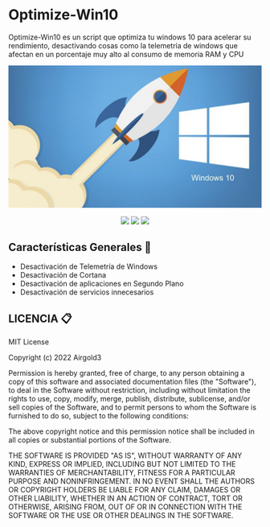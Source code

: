 # Optimize-Win10
Optimize-Win10 es un script que optimiza tu windows 10 para acelerar su rendimiento, desactivando cosas como la telemetría de windows que afectan en un porcentaje muy alto al consumo de memoria RAM y CPU

![JPG](image.jpg)

<div align="center">
  
<img src="https://img.shields.io/badge/OS-Windows 10-00a1f1?style=for-the-badge&logo=windows"> <img src="https://img.shields.io/badge/Autor-airgold3-blue?logo=github&style=for-the-badge"> <img src="https://img.shields.io/badge/Licencia-MIT-green?style=for-the-badge&logo=MIT"> 
</div>

## Características Generales 📁

<ul>
  <li><a>Desactivación de Telemetría de Windows</a></li>
  <li><a>Desactivación de Cortana</a></li>
  <li><a>Desactivación de aplicaciones en Segundo Plano</a></li>
  <li><a>Desactivación de servicios innecesarios</a></li>
</ul>

## LICENCIA 📋 
MIT License

Copyright (c) 2022 Airgold3

Permission is hereby granted, free of charge, to any person obtaining a copy
of this software and associated documentation files (the "Software"), to deal
in the Software without restriction, including without limitation the rights
to use, copy, modify, merge, publish, distribute, sublicense, and/or sell
copies of the Software, and to permit persons to whom the Software is
furnished to do so, subject to the following conditions:

The above copyright notice and this permission notice shall be included in all
copies or substantial portions of the Software.

THE SOFTWARE IS PROVIDED "AS IS", WITHOUT WARRANTY OF ANY KIND, EXPRESS OR
IMPLIED, INCLUDING BUT NOT LIMITED TO THE WARRANTIES OF MERCHANTABILITY,
FITNESS FOR A PARTICULAR PURPOSE AND NONINFRINGEMENT. IN NO EVENT SHALL THE
AUTHORS OR COPYRIGHT HOLDERS BE LIABLE FOR ANY CLAIM, DAMAGES OR OTHER
LIABILITY, WHETHER IN AN ACTION OF CONTRACT, TORT OR OTHERWISE, ARISING FROM,
OUT OF OR IN CONNECTION WITH THE SOFTWARE OR THE USE OR OTHER DEALINGS IN THE
SOFTWARE.

